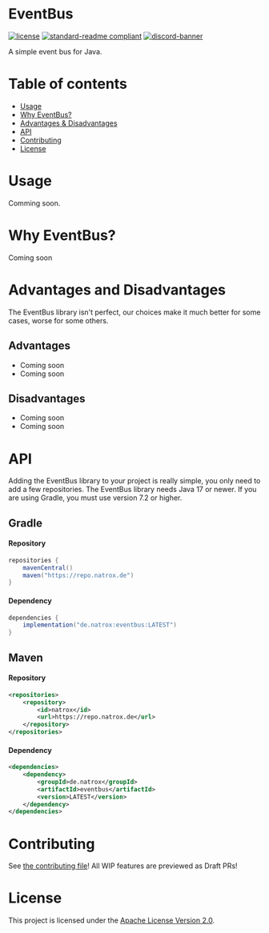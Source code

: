 # EventBus

[![license](https://img.shields.io/github/license/NatroxMC/EventBus?style=for-the-badge&color=b2204c)](../LICENSE)
[![standard-readme compliant](https://img.shields.io/badge/readme%20style-standard-brightgreen.svg?style=for-the-badge)](https://github.com/RichardLitt/standard-readme)
[![discord-banner](https://shields.io/discord/718476275022299157?label=discord&style=for-the-badge&color=7289da)](https://discord.natrox.de)

A simple event bus for Java.

# Table of contents
- [Usage](#usage)
- [Why EventBus?](#why-eventbus)
- [Advantages & Disadvantages](#advantages-and-disadvantages)
- [API](#api)
- [Contributing](#contributing)
- [License](#license)

# Usage
Comming soon.

# Why EventBus?
Coming soon

# Advantages and Disadvantages
The EventBus library isn't perfect, our choices make it much better for some cases, worse for some others.

## Advantages
* Coming soon
* Coming soon

## Disadvantages
* Coming soon
* Coming soon

# API
Adding the EventBus library to your project is really simple, you only need to add a few repositories. The EventBus library needs Java 17 or newer. If you are using Gradle, you must use version 7.2 or higher.

## Gradle

#### Repository
```java
repositories {
    mavenCentral()
    maven("https://repo.natrox.de")
}
```

#### Dependency
```java
dependencies {
    implementation("de.natrox:eventbus:LATEST")
}
```
## Maven

#### Repository
```xml
<repositories>
    <repository>
        <id>natrox</id>
        <url>https://repo.natrox.de</url>
    </repository>
</repositories>
```

#### Dependency
```xml
<dependencies>
    <dependency>
        <groupId>de.natrox</groupId>
        <artifactId>eventbus</artifactId>
        <version>LATEST</version>
    </dependency>
</dependencies>
```

# Contributing
See [the contributing file](CONTRIBUTING.md)!
All WIP features are previewed as Draft PRs!

# License
This project is licensed under the [Apache License Version 2.0](../LICENSE).
